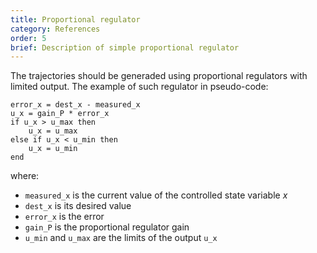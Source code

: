 ```yaml
---
title: Proportional regulator
category: References
order: 5
brief: Description of simple proportional regulator
---
```


The trajectories should be generaded using proportional regulators with limited output. The example of such regulator in pseudo-code:
```
error_x = dest_x - measured_x
u_x = gain_P * error_x
if u_x > u_max then
    u_x = u_max
else if u_x < u_min then
    u_x = u_min
end
```
where:
* `measured_x` is the current value of the controlled state variable *x*
* `dest_x` is its desired value
* `error_x` is the error
* `gain_P` is the proportional regulator gain
* `u_min` and `u_max` are the limits of the output `u_x`
